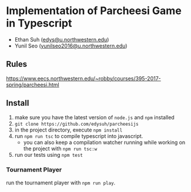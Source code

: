 # Implementation of Parcheesi Game in Typescript

- Ethan Suh (edys@u.northwestern.edu)
- Yunil Seo (yunilseo2016@u.northwestern.edu)

## Rules

https://www.eecs.northwestern.edu/~robby/courses/395-2017-spring/parcheesi.html

## Install

1. make sure you have the latest version of `node.js` and `npm` installed
2. `git clone https://github.com/edysuh/parcheesijs`
3. in the project directory, execute `npm install`
4. run `npm run tsc` to compile typescript into javascript.
	- you can also keep a compilation watcher running while working on the project with `npm run tsc:w`
5. run our tests using `npm test`

### Tournament Player

run the tournament player with `npm run play`.
